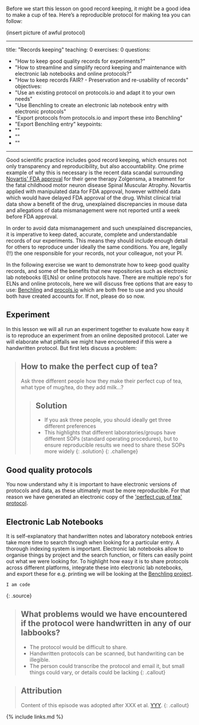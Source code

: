 Before we start this lesson on good record keeping, it might be a good idea to make a cup of tea. Here’s a reproducible protocol for making tea you can follow: 

(insert picture of awful protocol)


---
title: "Records keeping"
teaching: 0
exercises: 0
questions:
- "How to keep good quality records for experiments?"
- "How to streamline and simplify record keeping and maintenance with electronic lab notebooks and online protocols?"
- "How to keep records FAIR? - Preservation and re-usability of records"
objectives:
- "Use an existing protocol on protocols.io and adapt it to your own needs"
- "Use Benchling to create an electronic lab notebook entry with electronic protocols"
- "Export protocols from protocols.io and import these into Benchling"
- "Export Benchling entry"
keypoints:
- ""
- ""
- ""
---

Good scientific practice includes good record keeping, which ensures not only transparency and reproducibility, but also accountability. One prime example of why this is necessary is the recent data scandal surrounding [Novartis' FDA approval](https://www.biopharmadive.com/news/novartis-gene-therapy-application-contained-manipulated-data-fda-says/560346/) for their gene therapy Zolgensma, a treatment for the fatal childhood motor neuron disease Spinal Muscular Atrophy. Novartis applied with manipulated data for FDA approval, however withheld data which would have delayed FDA approval of the drug. Whilst clinical trial data show a benefit of the drug, unexplained discrepancies in mouse data and allegations of data mismanagement were not reported until a week before FDA approval.

In order to avoid data mismanagement and such unexplained discrepancies, it is imperative to keep dated, accurate, complete and understandable records of our experiments. This means they should include enough detail for others to reproduce under ideally the same conditions. You are, legally (!!) the one responsible for your records, not your colleague, not your PI.

In the following exercise we want to demonstrate how to keep good quality records, and some of the benefits that new repositories such as electronic lab notebooks (ELNs) or online protocols have. There are multiple repo's for ELNs and online protocols, here we will discuss free options that are easy to use: [Benchling](https://www.benchling.com/) and  [procols.io](https://www.protocols.io/welcome) which are both free to use and you should both have created accounts for. If not, please do so now.

## Experiment

In this lesson we will all run an experiment together to evaluate how easy it is to reproduce an experiment from an online deposited protocol. Later we will elaborate what pitfalls we might have encountered if this were a handwritten protocol. But first lets discuss a problem:

> ## How to make the perfect cup of tea?
>
> Ask three different people how they make their perfect cup of tea, what type of mug/tea, do they add milk...?
>> ## Solution
>>
>> *  If you ask three people, you should ideally get three different preferences
>> *  This highlights that different laboratories/groups have different SOPs (standard operating procedures), but to ensure reproducible results we need to share these SOPs more widely
> {: .solution}
{: .challenge}

## Good quality protocols

You now understand why it is important to have electronic versions of protocols and data, as these ultimately must be more reproducible. For that reason we have generated an electronic copy of the ['perfect cup of tea' protocol](https://www.protocols.io/private/606E0A61A68011EBB6890A58A9FEAC02).

## Electronic Lab Notebooks

It is self-explanatory that handwritten notes and laboratory notebook entries take more time to search through when looking for a particular entry. A thorough indexing system is important. Electronic lab notebooks allow to organise things by project and the search function, or filters can easily point out what we were looking for. To highlight how easy it is to share protocols across different platforms, integrate these into electronic lab notebooks, and export these for e.g. printing we will be looking at the [Benchling project](https://benchling.com/iboehm/f_/KkCyJWRM-breakfast/).


~~~
I am code
~~~
{: .source}


> ## What problems would we have encountered if the protocol were handwritten in any of our labbooks?
>
> * The protocol would be difficult to share.
> * Handwritten protocols can be scanned, but handwriting can be illegible.
> * The person could transcribe the protocol and email it, but small things could vary, or details could be lacking
{: .callout}


> ## Attribution
> Content of this episode was adopted after XXX et al.
> [YYY](https://biodare2.ed.ac.uk).
{: .callout}


{% include links.md %}
